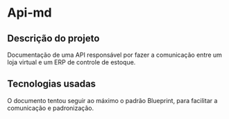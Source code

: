 # Api-md

## Descrição do projeto

Documentação de uma API responsável por fazer a comunicação entre um loja virtual e um ERP de controle de estoque.

## Tecnologias usadas

O documento tentou seguir ao máximo o padrão Blueprint, para facilitar a comunicação e padronização.
